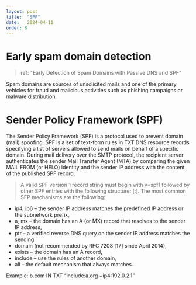 ```yaml
---
layout: post
title:  "SPF"
date:   2024-04-11
order: 8
---
```

# Early spam domain detection 

>ref:  "Early Detection of Spam Domains with Passive DNS and SPF"

Spam domains are sources of unsolicited mails and one of
the primary vehicles for fraud and malicious activities such as phishing
campaigns or malware distribution.

# Sender Policy Framework (SPF)
The Sender Policy Framework (SPF) is a protocol used to prevent domain
(mail) spoofing.
SPF is a set of text-form rules in TXT DNS resource records specifying a list of servers
allowed to send mails on behalf of a specific domain. During mail delivery over
the SMTP protocol, the recipient server authenticates the sender Mail Transfer Agent (MTA) by comparing the given MAIL FROM (or HELO) identity and the
sender IP address with the content of the published SPF record.
> A valid SPF version 1 record string must begin with v=spf1 followed by other
SPF entries with the following structure: <qualifier><mechanism>[:<target>].
The most
common SFP mechanisms are the following:
- ip4, ip6 – the sender IP address matches the predefined IP address or the
subnetwork prefix,
- a, mx – the domain has an A (or MX) record that resolves to the sender IP address,
- ptr – a verified reverse DNS query on the sender IP address matches the sending
- domain (not recommended by RFC 7208 [17] since April 2014),
- exists – the domain has an A record,
- include – use the rules of another domain,
- all – the default mechanism that always matches.

Example: b.com IN TXT “include:a.org +ip4:192.0.2.1”